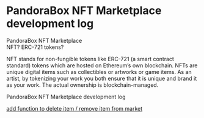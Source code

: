# PandoraBox NFT Marketplace development log

<div>PandoraBox NFT Marketplace</div>

<div>NFT? ERC-721 tokens?</div>

NFT stands for non-fungible tokens like ERC-721 (a smart contract standard) tokens which are hosted on Ethereum’s own blockchain. NFTs are unique digital items such as collectibles or artworks or game items. As an artist, by tokenizing your work you both ensure that it is unique and brand it as your work. The actual ownership is blockchain-managed.

<div>PandoraBox NFT Marketplace development log</div>

<p><a href="https://github.com/ArtCenter1/PandoraBox/issues/11">add function to delete item / remove item from market</a></p>
